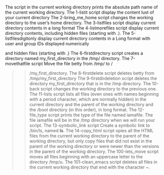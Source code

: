 The script in the current working directory prints the absolute path name of the current working directory.
The 1-listit script display the content lust of your current directory
The 2-bring_me_home script changes the working directory to the user’s home directory.
The 3-listfiles script display current directory contents in a long format
 The 4-listmorefiles script display current directory contents, including hidden files (starting with .).
The 5-listfilesdigitonly display current directory contents in a Long format with user and group IDs displayed numerically

and hidden files (starting with .)
The 6-firstdirectory script creates a directory named my_first_directory in the /tmp/ directory.
The 7-movethatfile script Move the file betty from /tmp/ to /

 >>/my_first_directory.
The 8-firstdelete script deletes betty from /tmp/my_first_directory
The 9-firstdirdeletion script deletes the directory my_first_directory that is in the /tmp directory.
The 10-back script changes the working directory to the previous one.
The 11-lists script  lists all files (even ones with names beginning with a period character, which are normally hidden) in the current directory and the parent of the working directory and the /boot directory (in this order), in long format.
The 12-file_type script prints the type of the file named iamafile. The file iamafile will be in the /tmp directory when we will run your script.
The 13-symbolic_link script Create a symbolic link to /bin/ls, named __ls__.
The 14-copy_html script opies all the HTML files from the current working directory to the parent of the working directory, but only copy files that did not exist in the parent of the working directory or were newer than the versions in the parent of the working directory.
The 100-lets_move script moves all files beginning with an uppercase letter to the directory /tmp/u.
The 101-clean_emacs script deletes all files in the current working directory that end with the character ~.
